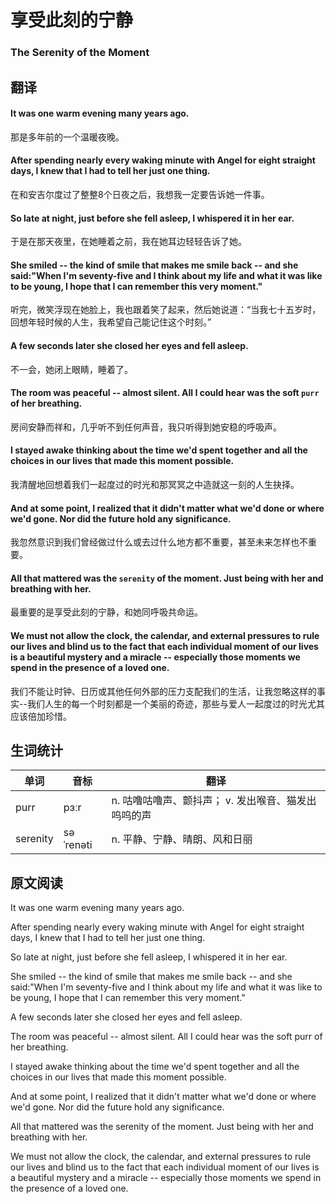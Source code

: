 # 享受此刻的宁静
### The Serenity of the Moment

## 翻译
#### It was one warm evening many years ago.
那是多年前的一个温暖夜晚。
#### After spending nearly every waking minute with Angel for eight straight days, I knew that I had to tell her just one thing.
在和安吉尔度过了整整8个日夜之后，我想我一定要告诉她一件事。
#### So late at night, just before she fell asleep, I whispered it in her ear.
于是在那天夜里，在她睡着之前，我在她耳边轻轻告诉了她。
#### She smiled -- the kind of smile that makes me smile back -- and she said:"When I'm seventy-five and I think about my life and what it was like to be young, I hope that I can remember this very moment."
听完，微笑浮现在她脸上，我也跟着笑了起来，然后她说道：“当我七十五岁时，回想年轻时候的人生，我希望自己能记住这个时刻。”
#### A few seconds later she closed her eyes and fell asleep.
不一会，她闭上眼睛，睡着了。
#### The room was peaceful -- almost silent. All I could hear was the soft `purr` of her breathing.
房间安静而祥和，几乎听不到任何声音，我只听得到她安稳的呼吸声。
#### I stayed awake thinking about the time we'd spent together and all the choices in our lives that made this moment possible.
我清醒地回想着我们一起度过的时光和那冥冥之中造就这一刻的人生抉择。
#### And at some point, I realized that it didn't matter what we'd done or where we'd gone. Nor did the future hold any significance.
我忽然意识到我们曾经做过什么或去过什么地方都不重要，甚至未来怎样也不重要。
#### All that mattered was the `serenity` of the moment. Just being with her and breathing with her.
最重要的是享受此刻的宁静，和她同呼吸共命运。
#### We must not allow the clock, the calendar, and external pressures to rule our lives and blind us to the fact that each individual moment of our lives is a beautiful mystery and a miracle -- especially those moments we spend in the presence of a loved one.
我们不能让时钟、日历或其他任何外部的压力支配我们的生活，让我忽略这样的事实--我们人生的每一个时刻都是一个美丽的奇迹，那些与爱人一起度过的时光尤其应该倍加珍惜。

## 生词统计
| 单词 | 音标 | 翻译 |
|-|-|-|
| purr | pɜːr | n. 咕噜咕噜声、颤抖声； v. 发出喉音、猫发出呜呜的声 |
| serenity | səˈrenəti | n. 平静、宁静、晴朗、风和日丽 |

## 原文阅读
It was one warm evening many years ago.

After spending nearly every waking minute with Angel for eight straight days, I knew that I had to tell her just one thing.

So late at night, just before she fell asleep, I whispered it in her ear.

She smiled -- the kind of smile that makes me smile back -- and she said:"When I'm seventy-five and I think about my life and what it was like to be young, I hope that I can remember this very moment."

A few seconds later she closed her eyes and fell asleep.

The room was peaceful -- almost silent. All I could hear was the soft purr of her breathing.

I stayed awake thinking about the time we'd spent together and all the choices in our lives that made this moment possible.

And at some point, I realized that it didn't matter what we'd done or where we'd gone. Nor did the future hold any significance.

All that mattered was the serenity of the moment. Just being with her and breathing with her.

We must not allow the clock, the calendar, and external pressures to rule our lives and blind us to the fact that each individual moment of our lives is a beautiful mystery and a miracle -- especially those moments we spend in the presence of a loved one.

<src-rtyAudio :src="'https://rtyxmd.gitee.io/rtyresources2019/2019-October/The%20Serenity%20of%20the%20Moment.mp3'"></src-rtyAudio>